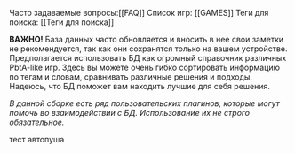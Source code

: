 Часто задаваемые вопросы:[[FAQ]]
Список игр: [[GAMES]]
Теги для поиска: [[Теги для поиска]]

**ВАЖНО!** База данных часто обновляется и вносить в нее свои заметки не рекомендуется, так как они сохранятся только на вашем устройстве.
Предполагается использовать БД как огромный справочник различных PbtA-like игр. Здесь вы можете очень гибко сортировать информацию по тегам и словам, сравнивать различные решения и подходы. 
Надеюсь, что БД поможет вам находить лучшие для себя решения.

*В данной сборке есть ряд пользовательских плагинов, которые могут помочь во взаимодействии с БД. Использование их не строго обязательное.*

тест автопуша

